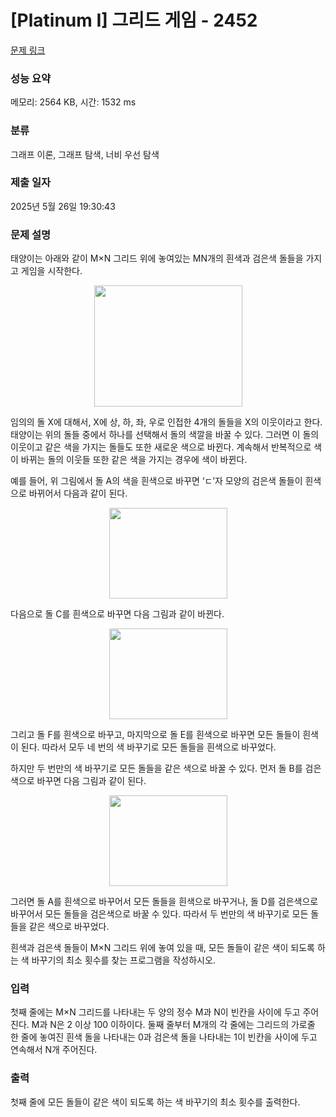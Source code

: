 # [Platinum I] 그리드 게임 - 2452 

[문제 링크](https://www.acmicpc.net/problem/2452) 

### 성능 요약

메모리: 2564 KB, 시간: 1532 ms

### 분류

그래프 이론, 그래프 탐색, 너비 우선 탐색

### 제출 일자

2025년 5월 26일 19:30:43

### 문제 설명

<p>태양이는 아래와 같이 M×N 그리드 위에 놓여있는 MN개의 흰색과 검은색 돌들을 가지고 게임을 시작한다. </p>

<p style="text-align: center;"><img alt="" src="https://upload.acmicpc.net/57093782-ad7e-4918-9c8f-bd0ee465ee56/-/preview/" style="width: 237px; height: 194px;"></p>

<p>임의의 돌 X에 대해서, X에 상, 하, 좌, 우로 인접한 4개의 돌들을 X의 이웃이라고 한다. 태양이는 위의 돌들 중에서 하나를 선택해서 돌의 색깔을 바꿀 수 있다. 그러면 이 돌의 이웃이고 같은 색을 가지는 돌들도 또한 새로운 색으로 바뀐다. 계속해서 반복적으로 색이 바뀌는 돌의 이웃들 또한 같은 색을 가지는 경우에 색이 바뀐다. </p>

<p>예를 들어, 위 그림에서 돌 A의 색을 흰색으로 바꾸면 ‘ㄷ’자 모양의 검은색 돌들이 흰색으로 바뀌어서 다음과 같이 된다.</p>

<p style="text-align: center;"><img alt="" src="https://upload.acmicpc.net/ce9ad516-e34c-4daa-bfa1-100f07564c26/-/preview/" style="width: 189px; height: 145px;"></p>

<p>다음으로 돌 C를 흰색으로 바꾸면 다음 그림과 같이 바뀐다. </p>

<p style="text-align: center;"><img alt="" src="https://upload.acmicpc.net/6d18f3f5-a804-4e03-9d21-c9338506c44e/-/preview/" style="width: 189px; height: 145px;"></p>

<p>그리고 돌 F를 흰색으로 바꾸고, 마지막으로 돌 E를 흰색으로 바꾸면 모든 돌들이 흰색이 된다. 따라서 모두 네 번의 색 바꾸기로 모든 돌들을 흰색으로 바꾸었다. </p>

<p>하지만 두 번만의 색 바꾸기로 모든 돌들을 같은 색으로 바꿀 수 있다. 먼저 돌 B를 검은색으로 바꾸면 다음 그림과 같이 된다.</p>

<p style="text-align: center;"><img alt="" src="https://upload.acmicpc.net/b0d09e3b-33f4-48ca-a6d9-312604ed76a8/-/preview/" style="width: 189px; height: 145px;"></p>

<p>그러면 돌 A를 흰색으로 바꾸어서 모든 돌들을 흰색으로 바꾸거나, 돌 D를 검은색으로 바꾸어서 모든 돌들을 검은색으로 바꿀 수 있다. 따라서 두 번만의 색 바꾸기로 모든 돌들을 같은 색으로 바꾸었다.</p>

<p>흰색과 검은색 돌들이 M×N 그리드 위에 놓여 있을 때, 모든 돌들이 같은 색이 되도록 하는 색 바꾸기의 최소 횟수를 찾는 프로그램을 작성하시오.</p>

### 입력 

 <p>첫째 줄에는 M×N 그리드를 나타내는 두 양의 정수 M과 N이 빈칸을 사이에 두고 주어진다. M과 N은 2 이상 100 이하이다. 둘째 줄부터 M개의 각 줄에는 그리드의 가로줄 한 줄에 놓여진 흰색 돌을 나타내는 0과 검은색 돌을 나타내는 1이 빈칸을 사이에 두고 연속해서 N개 주어진다. </p>

### 출력 

 <p>첫째 줄에 모든 돌들이 같은 색이 되도록 하는 색 바꾸기의 최소 횟수를 출력한다.</p>

